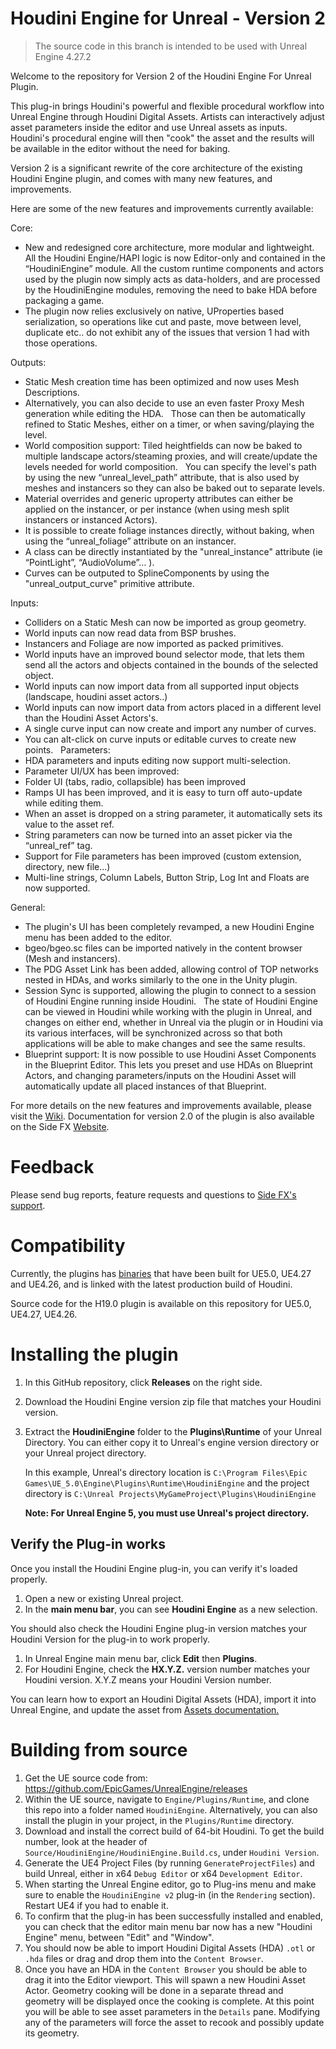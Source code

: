 # Houdini Engine for Unreal - Version 2

> The source code in this branch is intended to be used with Unreal Engine 4.27.2

Welcome to the repository for Version 2 of the Houdini Engine For Unreal Plugin.

This plug-in brings Houdini's powerful and flexible procedural workflow into Unreal Engine through Houdini Digital Assets. Artists can interactively adjust asset parameters inside the editor and use Unreal assets as inputs. Houdini's procedural engine will then "cook" the asset and the results will be available in the editor without the need for baking.

Version 2 is a significant rewrite of the core architecture of the existing Houdini Engine plugin, and comes with many new features, and improvements.

Here are some of the new features and improvements currently available:


Core:
- New and redesigned core architecture, more modular and lightweight.
  All the Houdini Engine/HAPI logic is now Editor-only and contained in the “HoudiniEngine” module. All the custom runtime components and actors used by the plugin now simply acts as data-holders, and are processed by the HoudiniEngine modules, removing the need to bake HDA before packaging a game.
- The plugin now relies exclusively on native, UProperties based serialization, so operations like cut and paste, move between level, duplicate etc.. do not exhibit any of the issues  that version 1 had with those operations.

Outputs:
- Static Mesh creation time has been optimized and now uses Mesh Descriptions.
- Alternatively, you can also decide to use an even faster Proxy Mesh generation while editing the HDA.
  Those can then be automatically refined to Static Meshes, either on a timer, or when saving/playing the level.
- World composition support: Tiled heightfields can now be baked to multiple landscape actors/steaming proxies, and will create/update the levels needed for world composition.
  You can specify the level's path by using the new “unreal_level_path” attribute, that is also used by meshes and instancers so they can also be baked out to separate levels.
- Material overrides and generic uproperty attributes can either be applied on the instancer, or per instance (when using mesh split instancers or instanced Actors).
- It is possible to create foliage instances directly, without baking, when using the “unreal_foliage” attribute on an instancer.
- A class can be directly instantiated by the "unreal_instance" attribute (ie “PointLight”, “AudioVolume”… ).
- Curves can be outputed to SplineComponents by using the "unreal_output_curve" primitive attribute.

Inputs:

- Colliders on a Static Mesh can now be imported as group geometry.
- World inputs can now read data from BSP brushes.
- Instancers and Foliage are now imported as packed primitives.
- World inputs have an improved bound selector mode, that lets them send all the actors and objects contained in the bounds of the selected object.
- World inputs can now import data from all supported input objects (landscape, houdini asset actors..)
- World inputs can now import data from actors placed in a different level than the Houdini Asset Actors's.
- A single curve input can now create and import any number of curves.
- You can alt-click on curve inputs or editable curves to create new points.
  
Parameters:
- HDA parameters and inputs editing now support multi-selection.
- Parameter UI/UX has been improved:
- Folder UI (tabs, radio, collapsible) has been improved
- Ramps UI has been improved, and it is easy to turn off auto-update while editing them.
- When an asset is dropped on a string parameter, it automatically sets its value to the asset ref.
- String parameters can now be turned into an asset picker via the “unreal_ref” tag.
- Support for File parameters has been improved (custom extension, directory, new file...)
- Multi-line strings, Column Labels, Button Strip, Log Int and Floats are now supported.

General:
- The plugin's UI has been completely revamped, a new Houdini Engine menu has been added to the editor.
- bgeo/bgeo.sc files can be imported natively in the content browser (Mesh and instancers).
- The PDG Asset Link has been added, allowing control of TOP networks nested in HDAs, and works similarly to the one in the Unity plugin.
- Session Sync is supported, allowing the plugin to connect to a session of Houdini Engine running inside Houdini. 
  The state of Houdini Engine can be viewed in Houdini while working with the plugin in Unreal, and changes on either end, whether in Unreal via the plugin or in Houdini via its various interfaces, will be synchronized across so that both applications will be able to make changes and see the same results.
- Blueprint support: It is now possible to use Houdini Asset Components in the Blueprint Editor.
  This lets you preset and use HDAs on Blueprint Actors, and changing parameters/inputs on the Houdini Asset will automatically update all placed instances of that Blueprint.


For more details on the new features and improvements available, please visit the [Wiki](https://github.com/sideeffects/HoudiniEngineForUnreal-v2/wiki/What's-new-%3F).
Documentation for version 2.0 of the plugin is also available on the Side FX [Website](https://www.sidefx.com/docs/unreal/).


# Feedback

Please send bug reports, feature requests and questions to [Side FX's support](https://www.sidefx.com/bugs/submit/).


# Compatibility

Currently, the plugins has [binaries](https://github.com/sideeffects/HoudiniEngineForUnreal/releases) that have been built for UE5.0, UE4.27 and UE4.26, and is linked with the latest production build of Houdini.

Source code for the H19.0 plugin is available on this repository for UE5.0, UE4.27, UE4.26.

# Installing the plugin
01. In this GitHub repository, click **Releases** on the right side. 
02. Download the Houdini Engine version zip file that matches your Houdini version.  
03. Extract the **HoudiniEngine** folder to the **Plugins\Runtime** of your Unreal Directory. You can either copy it to Unreal's engine version directory or your Unreal project directory.

    In this example, Unreal's directory location is `C:\Program Files\Epic Games\UE_5.0\Engine\Plugins\Runtime\HoudiniEngine` and the project directory is `C:\Unreal Projects\MyGameProject\Plugins\HoudiniEngine`

    **Note: For Unreal Engine 5, you must use Unreal's project directory.** 

## Verify the Plug-in works
Once you install the Houdini Engine plug-in, you can verify it's loaded properly. 

01. Open a new or existing Unreal project. 
02. In the **main menu bar**, you can see **Houdini Engine** as a new selection.

You should also check the Houdini Engine plug-in version matches your Houdini Version for the plug-in to work properly.

01. In Unreal Engine main menu bar, click **Edit** then **Plugins**.
02. For Houdini Engine, check the **HX.Y.Z.** version number matches your Houdini version. X.Y.Z means your Houdini Version number.

You can learn how to export an Houdini Digital Assets (HDA), import it into Unreal Engine, and update the asset from [Assets documentation.](https://www.sidefx.com/docs/unreal/_assets.html)


# Building from source

01. Get the UE source code from: https://github.com/EpicGames/UnrealEngine/releases
01. Within the UE source, navigate to `Engine/Plugins/Runtime`, and clone this repo into a folder named `HoudiniEngine`. Alternatively, you can also install the plugin in your project, in the `Plugins/Runtime` directory.
01. Download and install the correct build of 64-bit Houdini. To get the build number, look at the header of `Source/HoudiniEngine/HoudiniEngine.Build.cs`, under `Houdini Version`.
01. Generate the UE4 Project Files (by running `GenerateProjectFiles`) and build Unreal, either in x64 `Debug Editor` or x64 `Development Editor`.
01. When starting the Unreal Engine editor, go to Plug-ins menu and make sure to enable the `HoudiniEngine v2` plug-in (in the `Rendering` section). Restart UE4 if you had to enable it.
01. To confirm that the plug-in has been successfully installed and enabled, you can check that the editor main menu bar now has a new "Houdini Engine" menu, between "Edit" and "Window".
01. You should now be able to import Houdini Digital Assets (HDA) `.otl` or `.hda` files or drag and drop them into the `Content Browser`.
01. Once you have an HDA in the `Content Browser` you should be able to drag it into the Editor viewport. This will spawn a new Houdini Asset Actor. Geometry cooking will be done in a separate thread and geometry will be displayed once the cooking is complete. At this point you will be able to see asset parameters in the `Details` pane. Modifying any of the parameters will force the asset to recook and possibly update its geometry.



